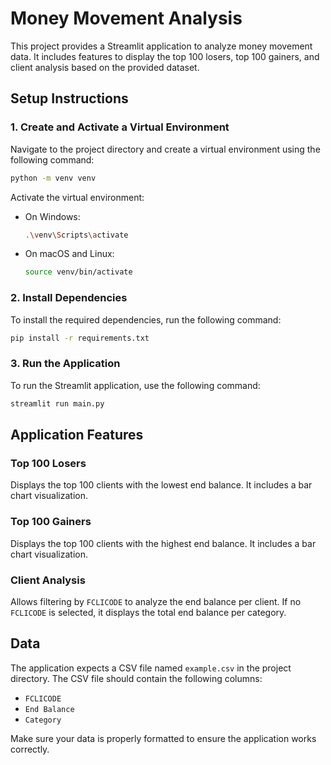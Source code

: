 # Money Movement Analysis

This project provides a Streamlit application to analyze money movement data. It includes features to display the top 100 losers, top 100 gainers, and client analysis based on the provided dataset.

## Setup Instructions

### 1. Create and Activate a Virtual Environment

Navigate to the project directory and create a virtual environment using the following command:

```bash
python -m venv venv
```

Activate the virtual environment:

- On Windows:
  ```bash
  .\venv\Scripts\activate
  ```
- On macOS and Linux:
  ```bash
  source venv/bin/activate
  ```

### 2. Install Dependencies

To install the required dependencies, run the following command:

```bash
pip install -r requirements.txt
```

### 3. Run the Application

To run the Streamlit application, use the following command:

```bash
streamlit run main.py
```

## Application Features

### Top 100 Losers

Displays the top 100 clients with the lowest end balance. It includes a bar chart visualization.

### Top 100 Gainers

Displays the top 100 clients with the highest end balance. It includes a bar chart visualization.

### Client Analysis

Allows filtering by `FCLICODE` to analyze the end balance per client. If no `FCLICODE` is selected, it displays the total end balance per category.

## Data

The application expects a CSV file named `example.csv` in the project directory. The CSV file should contain the following columns:
- `FCLICODE`
- `End Balance`
- `Category`

Make sure your data is properly formatted to ensure the application works correctly.